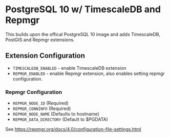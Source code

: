 # PostgreSQL 10 w/ TimescaleDB and Repmgr

This builds upon the offical PostgreSQL 10 image and adds TimescaleDB, PostGIS
and Repmgr extensions.

## Extension Configuration

- `TIMESCALEDB_ENABLED` - enable TimescaleDB extension
- `REPMGR_ENABLED` - enable Repmgr extension, also enables setting repmgr configuration.

### Repmgr Configuration

- `REPMGR_NODE_ID` (Required)
- `REPMGR_CONNINFO` (Required)
- `REPMGR_NODE_NAME` (Defaults to hostname)
- `REPMGR_DATA_DIRECTORY` (Default to $PGDATA)

See https://repmgr.org/docs/4.0/configuration-file-settings.html
